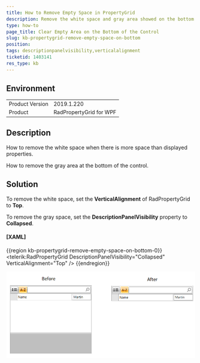 ```yaml
---
title: How to Remove Empty Space in PropertyGrid
description: Remove the white space and gray area showed on the bottom of RadPropertyGrid.
type: how-to
page_title: Clear Empty Area on the Bottom of the Control
slug: kb-propertygrid-remove-empty-space-on-bottom
position: 
tags: descriptionpanelvisibility,verticalalignment
ticketid: 1403141
res_type: kb
---
```


## Environment

<table>
	<tr>
		<td>Product Version</td>
		<td>2019.1.220</td>
	</tr>
	<tr>
		<td>Product</td>
		<td>RadPropertyGrid for WPF</td>
	</tr>
</table>

## Description

How to remove the white space when there is more space than displayed properties.

How to remove the gray area at the bottom of the control.

## Solution

To remove the white space, set the __VerticalAlignment__ of RadPropertyGrid to __Top__.

To remove the gray space, set the __DescriptionPanelVisibility__ property to __Collapsed__.

#### __[XAML]__
{{region kb-propertygrid-remove-empty-space-on-bottom-0}}
	<telerik:RadPropertyGrid DescriptionPanelVisibility="Collapsed"  VerticalAlignment="Top" />
{{endregion}}

![](images/kb-propertygrid-remove-empty-space-on-bottom-0.png)